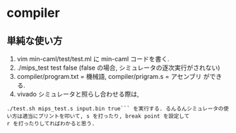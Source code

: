 # compiler

## 単純な使い方
1. vim min-caml/test/test.ml に min-caml コードを書く.
2. ./mips_test test false (false の場合, シミュレータの逐次実行がされない)
3. compiler/program.txt = 機械語, compiler/prigram.s = アセンブリ ができる.
4. vivado シミュレータと照らし合わせる際は,

```cd simulator/simulator/sim
./test.sh mips_test.s input.bin true``` を実行する. るんるんシミュレータの使い方は適当にプリントを叩いて, s を打ったり, break point を設定して
r を打ったりしてればわかると思う.
